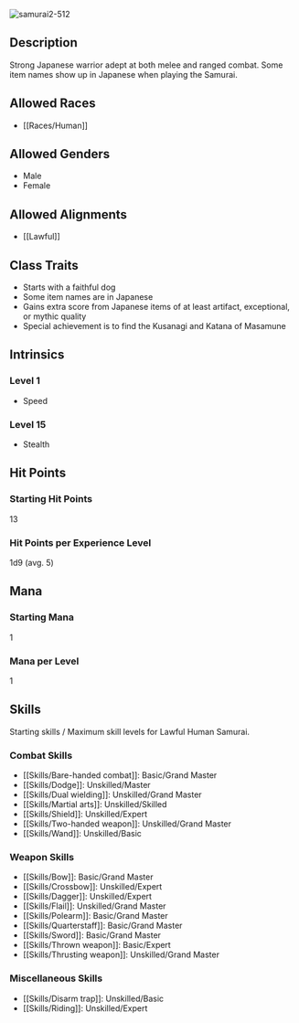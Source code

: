 ![samurai2-512](https://github.com/hyvanmielenpelit/GnollHack/assets/16661034/a71f7fef-a75c-43f1-80eb-afc6b36bb776)

## Description

Strong Japanese warrior adept at both melee and ranged combat. Some item names show up in Japanese when playing the Samurai.

## Allowed Races

- [[Races/Human]]

## Allowed Genders

- Male
- Female

## Allowed Alignments

- [[Lawful]]

## Class Traits

- Starts with a faithful dog
- Some item names are in Japanese
- Gains extra score from Japanese items of at least artifact, exceptional, or mythic quality
- Special achievement is to find the Kusanagi and Katana of Masamune

## Intrinsics

### Level 1

- Speed

### Level 15

- Stealth

## Hit Points

### Starting Hit Points

13

### Hit Points per Experience Level

1d9 (avg. 5)

## Mana

### Starting Mana

1

### Mana per Level

1

## Skills

Starting skills / Maximum skill levels for Lawful Human Samurai. 

### Combat Skills 

- [[Skills/Bare-handed combat]]: Basic/Grand Master
- [[Skills/Dodge]]: Unskilled/Master
- [[Skills/Dual wielding]]: Unskilled/Grand Master
- [[Skills/Martial arts]]: Unskilled/Skilled
- [[Skills/Shield]]: Unskilled/Expert
- [[Skills/Two-handed weapon]]: Unskilled/Grand Master
- [[Skills/Wand]]: Unskilled/Basic

### Weapon Skills 

- [[Skills/Bow]]: Basic/Grand Master
- [[Skills/Crossbow]]: Unskilled/Expert 
- [[Skills/Dagger]]: Unskilled/Expert
- [[Skills/Flail]]: Unskilled/Grand Master
- [[Skills/Polearm]]: Basic/Grand Master
- [[Skills/Quarterstaff]]: Basic/Grand Master
- [[Skills/Sword]]: Basic/Grand Master
- [[Skills/Thrown weapon]]: Basic/Expert
- [[Skills/Thrusting weapon]]: Unskilled/Grand Master

### Miscellaneous Skills 

- [[Skills/Disarm trap]]: Unskilled/Basic 
- [[Skills/Riding]]: Unskilled/Expert